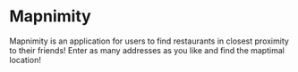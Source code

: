 # Mapnimity

Mapnimity is an application for users to find restaurants in closest proximity to their friends! Enter as many addresses as you like and find the maptimal location!
